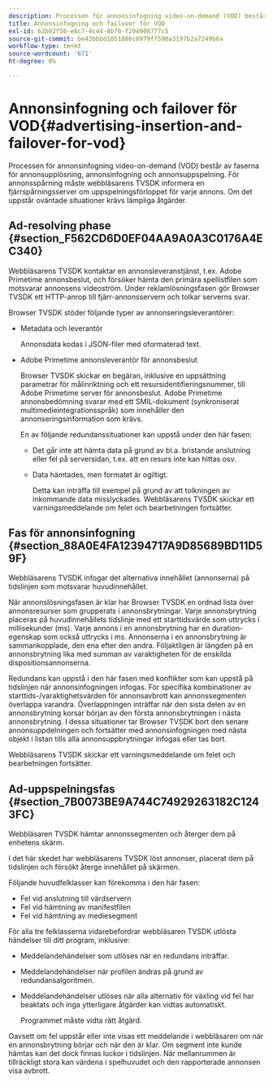 ```yaml
---
description: Processen för annonsinfogning video-on-demand (VOD) består av faserna för annonsupplösning, annonsinfogning och annonsuppspelning. För annonsspårning måste webbläsarens TVSDK informera en fjärrspårningsserver om uppspelningsförloppet för varje annons. Om det uppstår oväntade situationer krävs lämpliga åtgärder.
title: Annonsinfogning och failover för VOD
exl-id: 62b82f56-e8c7-4c44-8b70-f204908777c5
source-git-commit: be43bbbd1051886c8979ff590a3197b2a7249b6a
workflow-type: tm+mt
source-wordcount: '671'
ht-degree: 0%

---
```


# Annonsinfogning och failover för VOD{#advertising-insertion-and-failover-for-vod}

Processen för annonsinfogning video-on-demand (VOD) består av faserna för annonsupplösning, annonsinfogning och annonsuppspelning. För annonsspårning måste webbläsarens TVSDK informera en fjärrspårningsserver om uppspelningsförloppet för varje annons. Om det uppstår oväntade situationer krävs lämpliga åtgärder.

## Ad-resolving phase {#section_F562CD6D0EF04AA9A0A3C0176A4EC340}

Webbläsarens TVSDK kontaktar en annonsleveranstjänst, t.ex. Adobe Primetime annonsbeslut, och försöker hämta den primära spellistfilen som motsvarar annonsens videoström. Under reklamlösningsfasen gör Browser TVSDK ett HTTP-anrop till fjärr-annonsservern och tolkar serverns svar.

Browser TVSDK stöder följande typer av annonseringsleverantörer:

* Metadata och leverantör

   Annonsdata kodas i JSON-filer med oformaterad text.
* Adobe Primetime annonsleverantör för annonsbeslut

   Browser TVSDK skickar en begäran, inklusive en uppsättning parametrar för målinriktning och ett resursidentifieringsnummer, till Adobe Primetime server för annonsbeslut. Adobe Primetime annonsbedömning svarar med ett SMIL-dokument (synkroniserat multimedieintegrationsspråk) som innehåller den annonseringsinformation som krävs.

   En av följande redundanssituationer kan uppstå under den här fasen:

   * Det går inte att hämta data på grund av bl.a. bristande anslutning eller fel på serversidan, t.ex. att en resurs inte kan hittas osv.
   * Data hämtades, men formatet är ogiltigt.

      Detta kan inträffa till exempel på grund av att tolkningen av inkommande data misslyckades.
   Webbläsarens TVSDK skickar ett varningsmeddelande om felet och bearbetningen fortsätter.

## Fas för annonsinfogning {#section_88A0E4FA12394717A9D85689BD11D59F}

Webbläsarens TVSDK infogar det alternativa innehållet (annonserna) på tidslinjen som motsvarar huvudinnehållet.

När annonslösningsfasen är klar har Browser TVSDK en ordnad lista över annonsresurser som grupperats i annonsbrytningar. Varje annonsbrytning placeras på huvudinnehållets tidslinje med ett starttidsvärde som uttrycks i millisekunder (ms). Varje annons i en annonsbrytning har en duration-egenskap som också uttrycks i ms. Annonserna i en annonsbrytning är sammankopplade, den ena efter den andra. Följaktligen är längden på en annonsbrytning lika med summan av varaktigheten för de enskilda dispositionsannonserna.

Redundans kan uppstå i den här fasen med konflikter som kan uppstå på tidslinjen när annonsinfogningen infogas. För specifika kombinationer av starttids-/varaktighetsvärden för annonsavbrott kan annonssegmenten överlappa varandra. Överlappningen inträffar när den sista delen av en annonsbrytning korsar början av den första annonsbrytningen i nästa annonsbrytning. I dessa situationer tar Browser TVSDK bort den senare annonsuppdelningen och fortsätter med annonsinfogningen med nästa objekt i listan tills alla annonsuppbrytningar infogas eller tas bort.

Webbläsarens TVSDK skickar ett varningsmeddelande om felet och bearbetningen fortsätter.

## Ad-uppspelningsfas {#section_7B0073BE9A744C74929263182C1243FC}

Webbläsaren TVSDK hämtar annonssegmenten och återger dem på enhetens skärm.

I det här skedet har webbläsarens TVSDK löst annonser, placerat dem på tidslinjen och försökt återge innehållet på skärmen.

Följande huvudfelklasser kan förekomma i den här fasen:

* Fel vid anslutning till värdservern
* Fel vid hämtning av manifestfilen
* Fel vid hämtning av mediesegment

För alla tre felklasserna vidarebefordrar webbläsaren TVSDK utlösta händelser till ditt program, inklusive:

* Meddelandehändelser som utlöses när en redundans inträffar.
* Meddelandehändelser när profilen ändras på grund av redundansalgoritmen.
* Meddelandehändelser utlöses när alla alternativ för växling vid fel har beaktats och inga ytterligare åtgärder kan vidtas automatiskt.

   Programmet måste vidta rätt åtgärd.

Oavsett om fel uppstår eller inte visas ett meddelande i webbläsaren om när en annonsbrytning börjar och när den är klar. Om segment inte kunde hämtas kan det dock finnas luckor i tidslinjen. När mellanrummen är tillräckligt stora kan värdena i spelhuvudet och den rapporterade annonsen visa avbrott.
